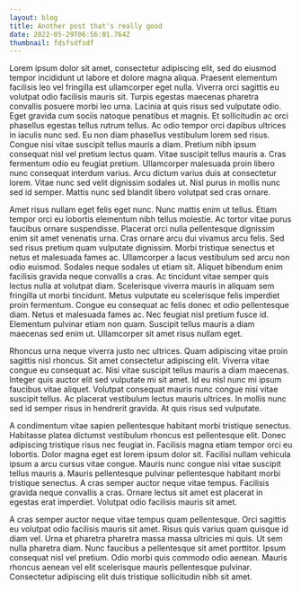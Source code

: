 ```yaml
---
layout: blog
title: Another post that's really good
date: 2022-05-29T06:56:01.764Z
thumbnail: fdsfsdfsdf
---
```

Lorem ipsum dolor sit amet, consectetur adipiscing elit, sed do eiusmod tempor incididunt ut labore et dolore magna aliqua. Praesent elementum facilisis leo vel fringilla est ullamcorper eget nulla. Viverra orci sagittis eu volutpat odio facilisis mauris sit. Turpis egestas maecenas pharetra convallis posuere morbi leo urna. Lacinia at quis risus sed vulputate odio. Eget gravida cum sociis natoque penatibus et magnis. Et sollicitudin ac orci phasellus egestas tellus rutrum tellus. Ac odio tempor orci dapibus ultrices in iaculis nunc sed. Eu non diam phasellus vestibulum lorem sed risus. Congue nisi vitae suscipit tellus mauris a diam. Pretium nibh ipsum consequat nisl vel pretium lectus quam. Vitae suscipit tellus mauris a. Cras fermentum odio eu feugiat pretium. Ullamcorper malesuada proin libero nunc consequat interdum varius. Arcu dictum varius duis at consectetur lorem. Vitae nunc sed velit dignissim sodales ut. Nisl purus in mollis nunc sed id semper. Mattis nunc sed blandit libero volutpat sed cras ornare.

Amet risus nullam eget felis eget nunc. Nunc mattis enim ut tellus. Etiam tempor orci eu lobortis elementum nibh tellus molestie. Ac tortor vitae purus faucibus ornare suspendisse. Placerat orci nulla pellentesque dignissim enim sit amet venenatis urna. Cras ornare arcu dui vivamus arcu felis. Sed sed risus pretium quam vulputate dignissim. Morbi tristique senectus et netus et malesuada fames ac. Ullamcorper a lacus vestibulum sed arcu non odio euismod. Sodales neque sodales ut etiam sit. Aliquet bibendum enim facilisis gravida neque convallis a cras. Ac tincidunt vitae semper quis lectus nulla at volutpat diam. Scelerisque viverra mauris in aliquam sem fringilla ut morbi tincidunt. Metus vulputate eu scelerisque felis imperdiet proin fermentum. Congue eu consequat ac felis donec et odio pellentesque diam. Netus et malesuada fames ac. Nec feugiat nisl pretium fusce id. Elementum pulvinar etiam non quam. Suscipit tellus mauris a diam maecenas sed enim ut. Ullamcorper sit amet risus nullam eget.

Rhoncus urna neque viverra justo nec ultrices. Quam adipiscing vitae proin sagittis nisl rhoncus. Sit amet consectetur adipiscing elit. Viverra vitae congue eu consequat ac. Nisi vitae suscipit tellus mauris a diam maecenas. Integer quis auctor elit sed vulputate mi sit amet. Id eu nisl nunc mi ipsum faucibus vitae aliquet. Volutpat consequat mauris nunc congue nisi vitae suscipit tellus. Ac placerat vestibulum lectus mauris ultrices. In mollis nunc sed id semper risus in hendrerit gravida. At quis risus sed vulputate.

A condimentum vitae sapien pellentesque habitant morbi tristique senectus. Habitasse platea dictumst vestibulum rhoncus est pellentesque elit. Donec adipiscing tristique risus nec feugiat in. Facilisis magna etiam tempor orci eu lobortis. Dolor magna eget est lorem ipsum dolor sit. Facilisi nullam vehicula ipsum a arcu cursus vitae congue. Mauris nunc congue nisi vitae suscipit tellus mauris a. Mauris pellentesque pulvinar pellentesque habitant morbi tristique senectus. A cras semper auctor neque vitae tempus. Facilisis gravida neque convallis a cras. Ornare lectus sit amet est placerat in egestas erat imperdiet. Volutpat odio facilisis mauris sit amet.

A cras semper auctor neque vitae tempus quam pellentesque. Orci sagittis eu volutpat odio facilisis mauris sit amet. Risus quis varius quam quisque id diam vel. Urna et pharetra pharetra massa massa ultricies mi quis. Ut sem nulla pharetra diam. Nunc faucibus a pellentesque sit amet porttitor. Ipsum consequat nisl vel pretium. Odio morbi quis commodo odio aenean. Mauris rhoncus aenean vel elit scelerisque mauris pellentesque pulvinar. Consectetur adipiscing elit duis tristique sollicitudin nibh sit amet.
